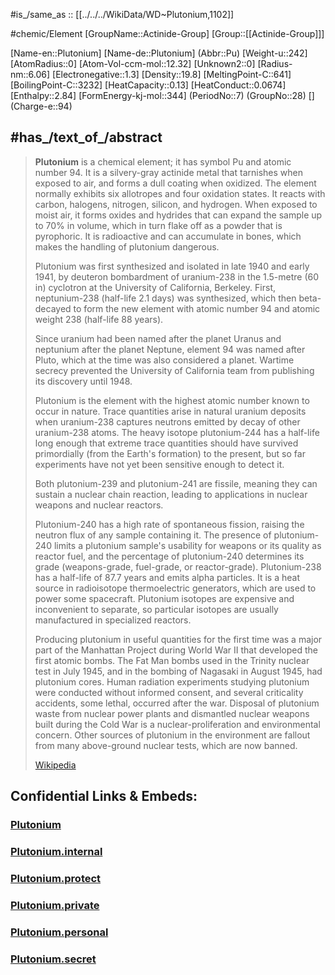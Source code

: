 ﻿---
type: Element
SpocWebEntityId: 21989
has_id_wikidata: Q1102
named_after: '[[_Standards/WikiData/WD~Pluto,152262]]'
part_of:
- "[[_Standards/WikiData/WD~period 7,244979]]"
- '[[_Standards/WikiData/WD~actinide,19577]]'
discoverer_or_inventor:
- "[[_Standards/WikiData/WD~Arthur Wahl,472997]]"
- "[[_Standards/WikiData/WD~Joseph W. Kennedy,1708246]]"
- "[[_Standards/WikiData/WD~Edwin McMillan,19009]]"
- "[[_Standards/WikiData/WD~Glenn T. Seaborg,48973]]"
described_by_source: "[[_Standards/WikiData/WD~Armenian Soviet Encyclopedia,2657718]]"
instance_of:
- "[[_Standards/WikiData/WD~radioactive element,3658631]]"
- "[[_Standards/WikiData/WD~chemical element,11344]]"
topic_s_main_template: "[[_Standards/WikiData/WD~Template_Infobox plutonium,11903475]]"
UMLS_CUI: C0032259
plaque_image: "http://commons.wikimedia.org/wiki/Special:FilePath/At%20Tokyo%202024%20147.jpg"
ionic_radius:
- 1
- 0.71
- 0.74
- 0.86
atomic_number: 94
electronegativity: 1.28
OmegaWiki_Defined_Meaning: 2844
PubChem_CID: 23940
chemical_formula: Pu
element_symbol: Pu
image: "http://commons.wikimedia.org/wiki/Special:FilePath/Plutonium%20ring.jpg"
canonical_SMILES: '[Pu]'
Common_Procurement_Vocabulary_code: 09342000
EC_number: 231-117-7
UNII: 53023GN24M
Dewey_Decimal_Classification:
- 546.434
- 669.2934
CAS_Registry_Number: 7440-07-5
MeSH_tree_code:
- D01.268.271.100.700
- D01.268.556.700
- D01.496.749.305.100.700
- D01.552.020.734
- D01.552.544.700
DSSTOX_compound_identifier: DTXCID2047646
InChI: InChI=1S/Pu
InChIKey: OYEHPCDNVJXUIW-UHFFFAOYSA-N
Commons_gallery: Plutonium
Commons_category: Plutonium
Unicode_character: 鈽
time_of_discovery_or_invention: "1941-01-01T00:00:00Z"
---

#is_/same_as :: [[../../../WikiData/WD~Plutonium,1102]] 


#chemic/Element 
[GroupName::Actinide-Group]
[Group::[[Actinide-Group]]]



[Name-en::Plutonium]
[Name-de::Plutonium]
(Abbr::Pu)
[Weight-u::242]
[AtomRadius::0]
[Atom-Vol-ccm-mol::12.32]
[Unknown2::0]
[Radius-nm::6.06]
[Electronegative::1.3]
[Density::19.8]
[MeltingPoint-C::641]
[BoilingPoint-C::3232]
[HeatCapacity::0.13]
[HeatConduct::0.0674]
[Enthalpy::2.84]
[FormEnergy-kj-mol::344]
(PeriodNo::7)
(GroupNo::28)
[]
(Charge-e::94)



## #has_/text_of_/abstract 

> **Plutonium** is a chemical element; it has symbol Pu and atomic number 94. 
> It is a silvery-gray actinide metal that tarnishes when exposed to air, and forms a dull coating when oxidized. 
> The element normally exhibits six allotropes and four oxidation states. 
> It reacts with carbon, halogens, nitrogen, silicon, and hydrogen. 
> When exposed to moist air, it forms oxides and hydrides that can expand the sample up to 70% in volume, 
> which in turn flake off as a powder that is pyrophoric. 
> It is radioactive and can accumulate in bones, which makes the handling of plutonium dangerous.
>
> Plutonium was first synthesized and isolated in late 1940 and early 1941, 
> by deuteron bombardment of uranium-238 in the 1.5-metre (60 in) cyclotron at the University of California, Berkeley. 
> First, neptunium-238 (half-life 2.1 days) was synthesized, 
> which then beta-decayed to form the new element with atomic number 94 and atomic weight 238 (half-life 88 years). 
> 
> Since uranium had been named after the planet Uranus and neptunium after the planet Neptune, 
> element 94 was named after Pluto, which at the time was also considered a planet. 
> Wartime secrecy prevented the University of California team from publishing its discovery until 1948.
>
> Plutonium is the element with the highest atomic number known to occur in nature. 
> Trace quantities arise in natural uranium deposits 
> when uranium-238 captures neutrons emitted by decay of other uranium-238 atoms. 
> The heavy isotope plutonium-244 has a half-life long enough that 
> extreme trace quantities should have survived primordially (from the Earth's formation) to the present, 
> but so far experiments have not yet been sensitive enough to detect it.
>
> Both plutonium-239 and plutonium-241 are fissile, meaning they can sustain a nuclear chain reaction, 
> leading to applications in nuclear weapons and nuclear reactors. 
> 
> Plutonium-240 has a high rate of spontaneous fission, raising the neutron flux of any sample containing it. The presence of plutonium-240 limits a plutonium sample's usability for weapons or its quality as reactor fuel, and the percentage of plutonium-240 determines its grade (weapons-grade, fuel-grade, or reactor-grade). Plutonium-238 has a half-life of 87.7 years and emits alpha particles. It is a heat source in radioisotope thermoelectric generators, which are used to power some spacecraft. Plutonium isotopes are expensive and inconvenient to separate, so particular isotopes are usually manufactured in specialized reactors.
>
> Producing plutonium in useful quantities for the first time was a major part of the Manhattan Project during World War II that developed the first atomic bombs. The Fat Man bombs used in the Trinity nuclear test in July 1945, and in the bombing of Nagasaki in August 1945, had plutonium cores. Human radiation experiments studying plutonium were conducted without informed consent, and several criticality accidents, some lethal, occurred after the war. Disposal of plutonium waste from nuclear power plants and dismantled nuclear weapons built during the Cold War is a nuclear-proliferation and environmental concern. Other sources of plutonium in the environment are fallout from many above-ground nuclear tests, which are now banned.
>
> [Wikipedia](https://en.wikipedia.org/wiki/Plutonium)

## Confidential Links & Embeds: 

### [Plutonium](/_public/chemic/chemic~Elements/Actinide-Group/Plutonium.md) 

### [Plutonium.internal](/_internal/chemic/chemic~Elements/Actinide-Group/Plutonium.internal.md) 

### [Plutonium.protect](/_protect/chemic/chemic~Elements/Actinide-Group/Plutonium.protect.md) 

### [Plutonium.private](/_private/chemic/chemic~Elements/Actinide-Group/Plutonium.private.md) 

### [Plutonium.personal](/_personal/chemic/chemic~Elements/Actinide-Group/Plutonium.personal.md) 

### [Plutonium.secret](/_secret/chemic/chemic~Elements/Actinide-Group/Plutonium.secret.md) 
